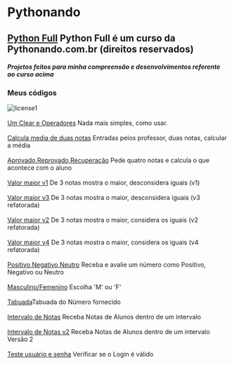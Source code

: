 # Pythonando 
## [Python Full](https://pythonando.com.br) Python Full é um curso da Pythonando.com.br (direitos reservados)
##### Projetos feitos para minha compreensão e desenvolvimentos referente ao curso acima
### Meus códigos

![license1](https://img.shields.io/static/v1?label=License&message=MIT&color=orange)
<br><br>[Um Clear e Operadores](introducao-py/clear_e_operadores.py) Nada mais simples, como usar.
<br><br>[Calcula media de duas notas](introducao-py/ex-05_media.py) Entradas pelos professor, duas notas, calcular a média
<br><br>[Aprovado,Reprovado,Recuperação](introducao-py/ex-09_media_aluno.py) Pede quatro notas e calcula o que acontece com o aluno
<br><br>[Valor maior v1](introducao-py/ex-10_maior.py) De 3 notas mostra o maior, desconsidera iguais (v1)
<br><br>[Valor maior v3](introducao-py/ex-10_maior_refat.py) De 3 notas mostra o maior, desconsidera iguais (v3 refatorada)
<br><br>[Valor maior v2](introducao-py/ex-10_maior_igual.py) De 3 notas mostra o maior, considera os iguais (v2 refatorada)
<br><br>[Valor maior v4](introducao-py/ex-10_maior_iguais_refat.py) De 3 notas mostra o maior, considera os iguais (v4 refatorada)
<br><br>[Positivo,Negativo,Neutro](introducao-py/ex-11_positivo_negativo.py) Receba e avalie um número como Positivo, Negativo ou Neutro
<br><br>[Masculino/Femenino](introducao-py/ex-12_masc_fem.py) Escolha 'M' ou 'F'
<br><br>[Tabuada](introducao-py/ex-15_tabuada.py)Tabuada do Número fornecido
<br><br>[Intervalo de Notas](introducao-py/ex-16_intervalo_nota.py) Receba Notas de Alunos dentro de um intervalo
<br><br>[Intervalo de Notas v2](introducao-py/ex-16_intervalo_nota_v2.py) Receba Notas de Alunos dentro de um intervalo Versão 2
<br><br>[Teste usuário e senha](introducao-py/ex-17_user_pass.py) Verificar se o Login é válido
<br><br>
